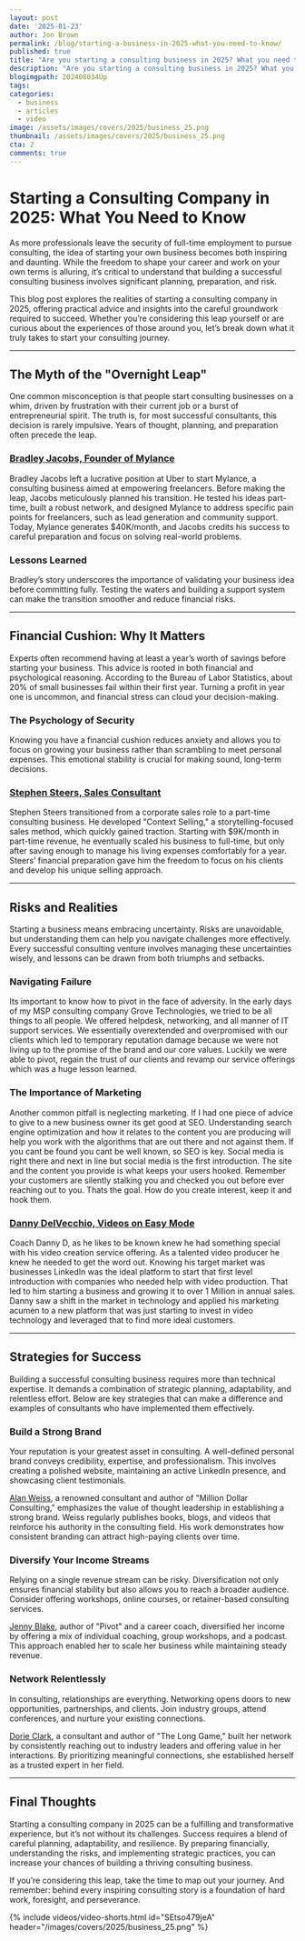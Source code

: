```yaml
---
layout: post
date: '2025-01-23'
author: Jon Brown
permalink: /blog/starting-a-business-in-2025-what-you-need-to-know/
published: true
title: "Are you starting a consulting business in 2025? What you need to know."
description: "Are you starting a consulting business in 2025? What you need to know."
blogimgpath: 202408034Up
tags:
categories:
  - business
  - articles
  - video
image: /assets/images/covers/2025/business_25.png
thumbnail: /assets/images/covers/2025/business_25.png
cta: 2
comments: true
---
```

# Starting a Consulting Company in 2025: What You Need to Know

As more professionals leave the security of full-time employment to pursue consulting, the idea of starting your own business becomes both inspiring and daunting. While the freedom to shape your career and work on your own terms is alluring, it’s critical to understand that building a successful consulting business involves significant planning, preparation, and risk.

This blog post explores the realities of starting a consulting company in 2025, offering practical advice and insights into the careful groundwork required to succeed. Whether you’re considering this leap yourself or are curious about the experiences of those around you, let’s break down what it truly takes to start your consulting journey.

---

## The Myth of the "Overnight Leap"

One common misconception is that people start consulting businesses on a whim, driven by frustration with their current job or a burst of entrepreneurial spirit. The truth is, for most successful consultants, this decision is rarely impulsive. Years of thought, planning, and preparation often precede the leap.

### [Bradley Jacobs, Founder of Mylance](https://mylance.co/)

Bradley Jacobs left a lucrative position at Uber to start Mylance, a consulting business aimed at empowering freelancers. Before making the leap, Jacobs meticulously planned his transition. He tested his ideas part-time, built a robust network, and designed Mylance to address specific pain points for freelancers, such as lead generation and community support. Today, Mylance generates $40K/month, and Jacobs credits his success to careful preparation and focus on solving real-world problems.

### Lessons Learned

Bradley’s story underscores the importance of validating your business idea before committing fully. Testing the waters and building a support system can make the transition smoother and reduce financial risks.

---

## Financial Cushion: Why It Matters

Experts often recommend having at least a year’s worth of savings before starting your business. This advice is rooted in both financial and psychological reasoning. According to the Bureau of Labor Statistics, about 20% of small businesses fail within their first year. Turning a profit in year one is uncommon, and financial stress can cloud your decision-making.

### The Psychology of Security

Knowing you have a financial cushion reduces anxiety and allows you to focus on growing your business rather than scrambling to meet personal expenses. This emotional stability is crucial for making sound, long-term decisions.

### [Stephen Steers, Sales Consultant](https://stephensteers.com/)

Stephen Steers transitioned from a corporate sales role to a part-time consulting business. He developed "Context Selling," a storytelling-focused sales method, which quickly gained traction. Starting with $9K/month in part-time revenue, he eventually scaled his business to full-time, but only after saving enough to manage his living expenses comfortably for a year. Steers’ financial preparation gave him the freedom to focus on his clients and develop his unique selling approach.

---

## Risks and Realities

Starting a business means embracing uncertainty. Risks are unavoidable, but understanding them can help you navigate challenges more effectively. Every successful consulting venture involves managing these uncertainties wisely, and lessons can be drawn from both triumphs and setbacks.

### Navigating Failure

Its important to know how to pivot in the face of adversity. In the early days of my MSP consulting company Grove Technologies, we tried to be all things to all people. We offered helpdesk, networking, and all manner of IT support services. We essentially overextended and overpromised with our clients which led to temporary reputation damage because we were not living up to the promise of the brand and our core values. Luckily we were able to pivot, regain the trust of our clients and revamp our service offerings which was a huge lesson learned.

### The Importance of Marketing

Another common pitfall is neglecting marketing. If I had one piece of advice to give to a new business owner its get good at SEO. Understanding search engine optimization and how it relates to the content you are producing will help you work with the algorithms that are out there and not against them. If you cant be found you cant be well known, so SEO is key. Social media is right there and next in line but social media is the first introduction. The site and the content you provide is what keeps your users hooked. Remember your customers are silently stalking you and checked you out before ever reaching out to you. Thats the goal. How do you create interest, keep it and hook them.

### [Danny DelVecchio, Videos on Easy Mode](https://www.linkedin.com/in/dannydelvecchio/)

Coach Danny D, as he likes to be known knew he had something special with his video creation service offering. As a talented video producer he knew he needed to get the word out. Knowing his target market was businesses LinkedIn was the ideal platform to start that first level introduction with companies who needed help with video production. That led to him starting a business and growing it to over 1 Million in annual sales. Danny saw a shift in the market in technology and applied his marketing acumen to a new platform that was just starting to invest in video technology and leveraged that to find more ideal customers. 

---

## Strategies for Success

Building a successful consulting business requires more than technical expertise. It demands a combination of strategic planning, adaptability, and relentless effort. Below are key strategies that can make a difference and examples of consultants who have implemented them effectively.

### Build a Strong Brand

Your reputation is your greatest asset in consulting. A well-defined personal brand conveys credibility, expertise, and professionalism. This involves creating a polished website, maintaining an active LinkedIn presence, and showcasing client testimonials.

[Alan Weiss](https://alanweiss.com/), a renowned consultant and author of "Million Dollar Consulting," emphasizes the value of thought leadership in establishing a strong brand. Weiss regularly publishes books, blogs, and videos that reinforce his authority in the consulting field. His work demonstrates how consistent branding can attract high-paying clients over time.

### Diversify Your Income Streams

Relying on a single revenue stream can be risky. Diversification not only ensures financial stability but also allows you to reach a broader audience. Consider offering workshops, online courses, or retainer-based consulting services.

[Jenny Blake](https://pivotmethod.com/), author of "Pivot" and a career coach, diversified her income by offering a mix of individual coaching, group workshops, and a podcast. This approach enabled her to scale her business while maintaining steady revenue.

### Network Relentlessly

In consulting, relationships are everything. Networking opens doors to new opportunities, partnerships, and clients. Join industry groups, attend conferences, and nurture your existing connections.

[Dorie Clark](https://dorieclark.com/), a consultant and author of "The Long Game," built her network by consistently reaching out to industry leaders and offering value in her interactions. By prioritizing meaningful connections, she established herself as a trusted expert in her field.

---

## Final Thoughts

Starting a consulting company in 2025 can be a fulfilling and transformative experience, but it’s not without its challenges. Success requires a blend of careful planning, adaptability, and resilience. By preparing financially, understanding the risks, and implementing strategic practices, you can increase your chances of building a thriving consulting business.

If you’re considering this leap, take the time to map out your journey. And remember: behind every inspiring consulting story is a foundation of hard work, foresight, and perseverance.

{% include videos/video-shorts.html id="SEtso479jeA" header="/images/covers/2025/business_25.png" %}
